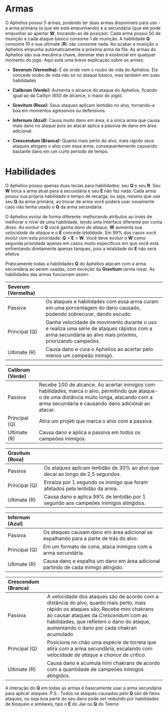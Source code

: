 # Armas
O Aphelios possui 5 armas, podendo ter duas armas disponíveis para uso - a arma primária (a que ele está empunhando) e a secundária (que ele pode empunhar ao apertar **W**, trocando-as de posição). Cada arma possui 50 de munição e cada ataque básico consome 1 de munição. A habilidade **Q** consome 10 e sua ultimate (**R**) não consome nada. Ao acabar a munição o Aphelios empunha automaticamente a próxima arma da fila. As armas do Aphelios são sua mecânica chave, dominar elas é essêncial em qualquer momento do jogo. Aqui está uma breve explicação sobre as armas:

- **Severum (Vermelha):** É de onde vem o roubo de vida do Aphelios. Ela concede roubo de vida não só no ataque básico, mas também em suas habilidades

- **Calibrum (Verde):** Aumenta o alcance do ataque do Aphelios, ficando igual ao da Caitlyn (650 de alcance, o maior do jogo).
  
- **Gravitum (Roxa):** Seus ataques aplicam lentidão no alvo, tornando-a boa em momentos agressivos ou defensivos.

- **Infernum (Azul):** Causa muito dano em área, é a única arma que causa mais dano no ataque pois ao atacar aplica a passiva de dano em área adicional.

- **Crescendum (Branca):** Quanto mais perto do alvo, mais rápido seus ataques atingem o alvo com essa arma, consequentemente causando bastante dano em um curto período de tempo.
# Habilidades
O Aphelios possui apenas duas teclas para habilidades: seu **Q** e seu **R**. Seu **W** troca a arma atual para a secundária e seu **E** não faz nada. Cada arma possui sua própria habilidade e tempo de recarga, ou seja, mesmo que use seu **Q** da arma primária, ao trocar de arma você poderá usar novamente caso não tenha usado o **Q** da arma secundária. 

O Aphelios evolui de forma diferente: melhorando atributos ao invés de melhorar o nível de uma habilidade, tendo uma interface diferente por conta disso. Ao evoluir o **Q** você ganha *dano de ataque*, **W** aumenta sua *velocidade de ataque* e o **E** concede *letalidade*. Em 99% dos casos você evolui com esta prioridade: **Q** > **E**  > **W**. Você deve evoluir o **W** como segunda prioridade apenas em casos muito específicos em que você está enfrentando diretamente apenas tanques, pois a letalidade do **E** não será efetiva

Praticamente todas a habilidades **Q** do Aphelios atacam com a arma secundária ao serem usadas, com exceção da **Gravitum** (arma roxa). As habilidades das armas funcionam assim:


| Severum (Vermelha) |             |
| :---               | :---        |
| Passiva            | Os ataques e habilidades com essa arma curam em uma porcentagem do dano causado, podendo sobrecurar, dando escudo. |
| Principal (Q)      | Ganha velocidade de movimento durante o uso e realiza uma série de ataques rápidos com a arma secundária ao alvo mais próximo, priorizando campeões. |
| Ultimate (R)       | Causa dano e cura o Aphelios ao acertar pelo menos um campeão inimigo. |

| Calibrum (Verde) |             |
| :---             | :---        |
| Passiva          | Recebe 100 de alcance. Ao acertar inimigos com habilidades, marca o alvo, permitindo que ataque-o de uma distância muito longa, atacando com a arma secundária e causando dano adicional ao atacar. |
| Principal (Q)    | Atira um projéti que marca o alvo com a passiva. |
| Ultimate (R)     | Causa dano e aplica a passiva em todos os campeões inimigos. |

| Gravitum (Roxa) |             |
| :---             | :---        |
| Passiva          | Os ataques aplicam lentidão de 30% ao alvo que decai ao longo de 2,5 segundos. |
| Principal (Q)    | Enraíza por 1 segundo os inimigo que foram afetados pela lentidão da arma. |
| Ultimate (R)     | Causa dano e aplica 99% de lentidão por 1 segundo aos campeões inimigos atingidos. |

| Infernum (Azul) |             |
| :---            | :---        |
| Passiva         | Os ataques causam dano em área adicional se espalhando para a parte de trás do alvo. |
| Principal (Q)   | Em um formato de cone, ataca inimigos com a arma secundária. |
| Ultimate (R)    | Causa dano e espalha um dano em área adicional partindo de cada inimigo atingido. |

| Crescendum (Branca) |             |
| :---                | :---        |
| Passiva             | A velocidade dos ataques são de acordo com a distância do alvo, quanto mais perto, mais rápido os ataques são; Recebe mini chakrans ao causar ataques da *Crescendum* com as habilidades, que refletem o dano do ataque, aumentando o dano por cada chakran acumulado |
| Principal (Q)       | Posiciona no chão uma espécie de torreta que atira com a arma secundária, escalando com *velocidade de ataque* e *chance de crítico*. |
| Ultimate (R)        | Causa dano e acumula mini chakrans de acordo com a quantidade de campeões inimigos atingidos. |

A interação do **Q** em todas as armas é basicamente usar a arma secundária para aplicar ataques. 
P.S.: Todos os ataques causados pelo **Q** são de fatos ataques, ou seja boa parte do seu dano pode ser reduzido por habilidades de bloqueio e similares, tipo o **E** do Jax ou **Q** do Teemo